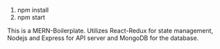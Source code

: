 1. npm install
2. npm start

This is a MERN-Boilerplate. Utilizes React-Redux for state management, Nodejs and Express for API server and MongoDB for the database.

